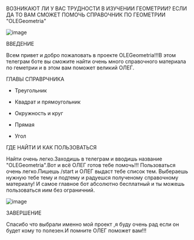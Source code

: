 ВОЗНИКАЮТ ЛИ У ВАС ТРУДНОСТИ В ИЗУЧЕНИИ ГЕОМЕТРИИ? ЕСЛИ ДА ТО ВАМ СМОЖЕТ ПОМОЧЬ СПРАВОЧНИК ПО ГЕОМЕТРИИ "OLEGeometria"

![image](https://github.com/user-attachments/assets/c44c6fef-c790-489e-a565-837aafe2eeb4)





ВВЕДЕНИЕ

Всем привет и добро пожаловать в проекте OLEGeometria!!!В этом телеграм боте вы сможите найти очень много справочного материала по геметрии и в этом вам поможет великий ОЛЕГ.

ГЛАВЫ СПРАВРЧНИКА

- Треугольник

- Квадрат и прямоугольник

- Окружность и круг

- Прямая

- Угол

ГДЕ НАЙТИ И КАК ПОЛЬЗОВАТЬСЯ

Найти очень легко.Заходишь в телеграм и вводишь название "OLEGeometria".Вот и всё ОЛЕГ готов тебе помочь!!!
Пользоваться очень легко.Пишешь /start и ОЛЕГ выдаст тебе список тем. Выбераешь нужную тебе тему и подтему и радуешся полученому справочному материалу!
И самое главное бот абсолютно бесплатный и ты можешь пользоваться иим без ограничний.

![image](https://github.com/user-attachments/assets/f1cd35dd-a196-41de-8f0a-6b25b74c673c)

ЗАВЕРШЕНИЕ

Спасибо что выбрали именно мой проект ,я буду очень рад если он будет кому то полезен.И помните ОЛЕГ поможет вам!!!
